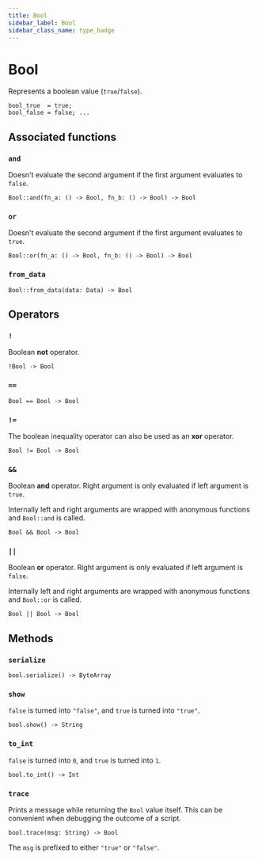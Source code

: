 ```yaml
---
title: Bool
sidebar_label: Bool
sidebar_class_name: type_badge
---
```


# <span className="type_badge">Bool</span>

Represents a boolean value (`true`/`false`).

```helios
bool_true  = true;
bool_false = false; ...
```

## Associated functions

### `and`

Doesn't evaluate the second argument if the first argument evaluates to `false`.

```helios
Bool::and(fn_a: () -> Bool, fn_b: () -> Bool) -> Bool
```

### `or`

Doesn't evaluate the second argument if the first argument evaluates to `true`.

```helios
Bool::or(fn_a: () -> Bool, fn_b: () -> Bool) -> Bool
```

### `from_data`

```helios
Bool::from_data(data: Data) -> Bool
```

## Operators

### `!`

Boolean **not** operator.

```helios
!Bool -> Bool
```

### `==`

```helios
Bool == Bool -> Bool
```

### `!=`

The boolean inequality operator can also be used as an **xor** operator.

```helios
Bool != Bool -> Bool
```

### `&&`

Boolean **and** operator. Right argument is only evaluated if left argument is `true`.

Internally left and right arguments are wrapped with anonymous functions and `Bool::and` is called.

```helios
Bool && Bool -> Bool
```

### `||`

Boolean **or** operator. Right argument is only evaluated if left argument is `false`.

Internally left and right arguments are wrapped with anonymous functions and `Bool::or` is called.

```helios
Bool || Bool -> Bool
```

## Methods

### `serialize`

```helios
bool.serialize() -> ByteArray
```

### `show`

`false` is turned into `"false"`, and `true` is turned into `"true"`.

```helios
bool.show() -> String
```

### `to_int`

`false` is turned into `0`, and `true` is turned into `1`.

```helios
bool.to_int() -> Int
```

### `trace`

Prints a message while returning the `Bool` value itself. This can be convenient when debugging the outcome of a script.

```helios
bool.trace(msg: String) -> Bool
```

The `msg` is prefixed to either `"true"` or `"false"`.